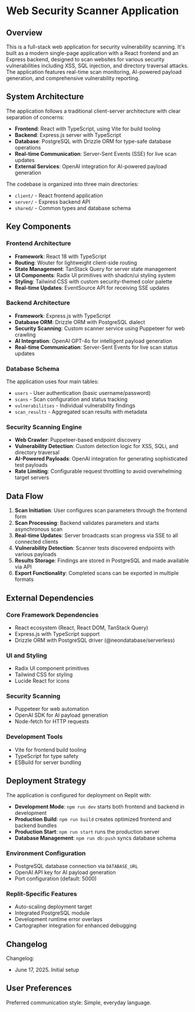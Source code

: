 # Web Security Scanner Application

## Overview

This is a full-stack web application for security vulnerability scanning. It's built as a modern single-page application with a React frontend and an Express backend, designed to scan websites for various security vulnerabilities including XSS, SQL injection, and directory traversal attacks. The application features real-time scan monitoring, AI-powered payload generation, and comprehensive vulnerability reporting.

## System Architecture

The application follows a traditional client-server architecture with clear separation of concerns:

- **Frontend**: React with TypeScript, using Vite for build tooling
- **Backend**: Express.js server with TypeScript
- **Database**: PostgreSQL with Drizzle ORM for type-safe database operations
- **Real-time Communication**: Server-Sent Events (SSE) for live scan updates
- **External Services**: OpenAI integration for AI-powered payload generation

The codebase is organized into three main directories:
- `client/` - React frontend application
- `server/` - Express backend API
- `shared/` - Common types and database schema

## Key Components

### Frontend Architecture
- **Framework**: React 18 with TypeScript
- **Routing**: Wouter for lightweight client-side routing
- **State Management**: TanStack Query for server state management
- **UI Components**: Radix UI primitives with shadcn/ui styling system
- **Styling**: Tailwind CSS with custom security-themed color palette
- **Real-time Updates**: EventSource API for receiving SSE updates

### Backend Architecture
- **Framework**: Express.js with TypeScript
- **Database ORM**: Drizzle ORM with PostgreSQL dialect
- **Security Scanning**: Custom scanner service using Puppeteer for web crawling
- **AI Integration**: OpenAI GPT-4o for intelligent payload generation
- **Real-time Communication**: Server-Sent Events for live scan status updates

### Database Schema
The application uses four main tables:
- `users` - User authentication (basic username/password)
- `scans` - Scan configuration and status tracking
- `vulnerabilities` - Individual vulnerability findings
- `scan_results` - Aggregated scan results with metadata

### Security Scanning Engine
- **Web Crawler**: Puppeteer-based endpoint discovery
- **Vulnerability Detection**: Custom detection logic for XSS, SQLi, and directory traversal
- **AI-Powered Payloads**: OpenAI integration for generating sophisticated test payloads
- **Rate Limiting**: Configurable request throttling to avoid overwhelming target servers

## Data Flow

1. **Scan Initiation**: User configures scan parameters through the frontend form
2. **Scan Processing**: Backend validates parameters and starts asynchronous scan
3. **Real-time Updates**: Server broadcasts scan progress via SSE to all connected clients
4. **Vulnerability Detection**: Scanner tests discovered endpoints with various payloads
5. **Results Storage**: Findings are stored in PostgreSQL and made available via API
6. **Export Functionality**: Completed scans can be exported in multiple formats

## External Dependencies

### Core Framework Dependencies
- React ecosystem (React, React DOM, TanStack Query)
- Express.js with TypeScript support
- Drizzle ORM with PostgreSQL driver (@neondatabase/serverless)

### UI and Styling
- Radix UI component primitives
- Tailwind CSS for styling
- Lucide React for icons

### Security Scanning
- Puppeteer for web automation
- OpenAI SDK for AI payload generation
- Node-fetch for HTTP requests

### Development Tools
- Vite for frontend build tooling
- TypeScript for type safety
- ESBuild for server bundling

## Deployment Strategy

The application is configured for deployment on Replit with:
- **Development Mode**: `npm run dev` starts both frontend and backend in development
- **Production Build**: `npm run build` creates optimized frontend and backend bundles
- **Production Start**: `npm run start` runs the production server
- **Database Management**: `npm run db:push` syncs database schema

### Environment Configuration
- PostgreSQL database connection via `DATABASE_URL`
- OpenAI API key for AI payload generation
- Port configuration (default: 5000)

### Replit-Specific Features
- Auto-scaling deployment target
- Integrated PostgreSQL module
- Development runtime error overlays
- Cartographer integration for enhanced debugging

## Changelog

Changelog:
- June 17, 2025. Initial setup

## User Preferences

Preferred communication style: Simple, everyday language.